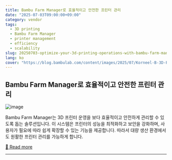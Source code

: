 ```yaml
---
title: Bambu Farm Manager로 효율적이고 안전한 프린터 관리
date: "2025-07-03T09:00:00+09:00"
category: vendor
tags:
  - 3D printing
  - Bambu Farm Manager
  - printer management
  - efficiency
  - scalability
slug: 20250703-optimize-your-3d-printing-operations-with-bambu-farm-manager
lang: ko
cover: "https://blog.bambulab.com/content/images/2025/07/Korneel-B-3D-Print-Services-Case-Study-banner-image.png"
---
```


## Bambu Farm Manager로 효율적이고 안전한 프린터 관리
![image](https://blog.bambulab.com/content/images/2025/07/Korneel-B-3D-Print-Services-Case-Study-banner-image.png)

Bambu Farm Manager는 3D 프린터 운영을 보다 효율적이고 안전하게 관리할 수 있도록 돕는 솔루션입니다. 이 시스템은 프린터의 성능을 최적화하고 보안을 강화하며, 사용자가 필요에 따라 쉽게 확장할 수 있는 기능을 제공합니다. 따라서 대량 생산 환경에서도 원활한 프린터 관리를 가능하게 합니다.

[🔗 Read more](https://blog.bambulab.com/running-a-printer-fleet-with-bambu-farm-manager-is-efficient-secure-and-scalable/)

---
